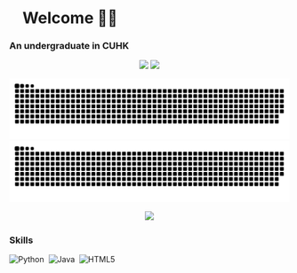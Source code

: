 <div id="toc">
  <ul align="left" style="list-style: none">
    <summary>
      <h1>
        Welcome 👋👋
      </h1>
    </summary>
  </ul>
</div>

 **<h3 align="left">An undergraduate in CUHK</h3>**

 <p align="center">
  <img height="160px" src="https://github-readme-stats-sigma-five.vercel.app/api?username=dizzyryan&show_icons=true&count_private=true&include_all_commits=true&theme=dracula" />
  <img height="160px" src="https://github-readme-stats.vercel.app/api/top-langs?username=dizzyryan&theme=react&hide_title=false&layout=compact&langs_count=6&hide_progress=false" />
</p>

<p align="center">
    <img src="https://raw.githubusercontent.com/platane/platane/output/github-contribution-grid-snake-dark.svg#gh-dark-mode-only" />
    <img src="https://raw.githubusercontent.com/platane/platane/output/github-contribution-grid-snake.svg#gh-light-mode-only" />
</p>
<p align="center">
  <img src="https://profile-counter.glitch.me/dizzyryan/count.svg" />
</p>

 **<h3 align="left">Skills</h3>**

<div style="display: flex; flex-wrap: wrap; gap: 4px; justify-content: left;"><img src="https://cdn.jsdelivr.net/gh/devicons/devicon/icons/python/python-plain.svg" height="32" alt="Python" style="margin-right: 4px"> <img src="https://cdn.jsdelivr.net/gh/devicons/devicon/icons/java/java-original.svg" height="32" alt="Java" style="margin-right: 4px"> <img src="https://cdn.jsdelivr.net/gh/devicons/devicon@latest/icons/html5/html5-original-wordmark.svg" height="32" alt="HTML5" style="margin-right: 4px"></div>

